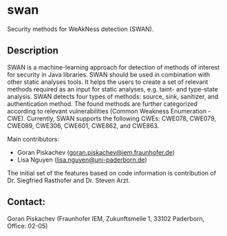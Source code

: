 # swan
Security methods for WeAkNess detection (SWAN).

Description
------------
SWAN is a machine-learning approach for detection of methods of interest for security in Java libraries. 
SWAN should be used in combination with other static analyses tools. It helps the users to create a set of relevant methods required as an input for static analyses, e.g. taint- and type-state analysis. 
SWAN detects four types of methods: source, sink, sanitizer, and authentication method. 
The found methods are further categorized according to relevant vulnerabilities (Common Weakness Enumeration  - CWE). Currently, SWAN supports the following CWEs: CWE078, CWE079, CWE089, CWE306, CWE601, CWE862, and CWE863.

Main contributors:
* Goran Piskachev (goran.piskachev@iem.fraunhofer.de)
* Lisa Nguyen (lisa.nguyen@uni-paderborn.de)


The initial set of the features based on code information is contribution of Dr. Siegfried Rasthofer and Dr. Steven Arzt. 


Contact: 
-------------
Goran Piskachev (Fraunhofer IEM, Zukunftsmeile 1, 33102 Paderborn, Office: 02-05)
